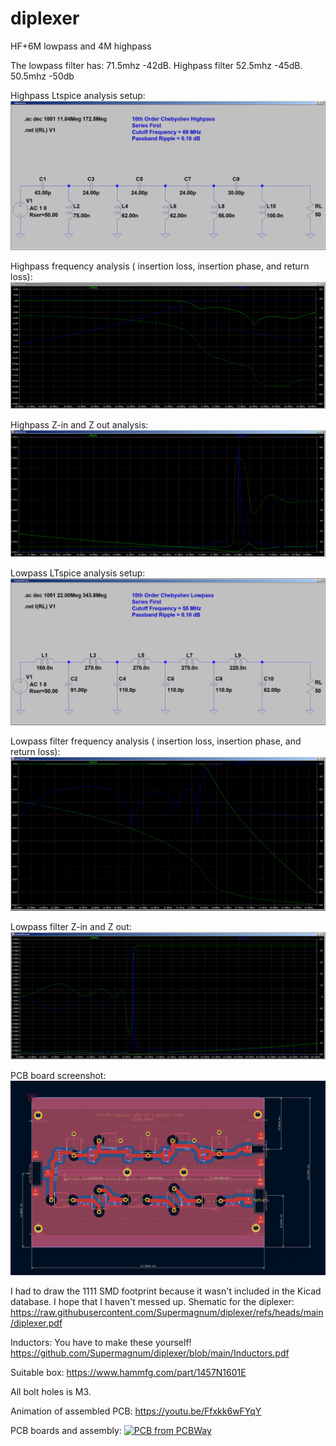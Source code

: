 # diplexer
HF+6M lowpass and 4M highpass

The lowpass filter has: 71.5mhz -42dB. 
Highpass filter 52.5mhz -45dB. 50.5mhz -50db

Highpass Ltspice analysis setup:
![highpass-parts.png](highpass-parts.png)

Highpass frequency analysis ( insertion loss, insertion phase, and return loss):
![highpass.png](highpass.png)

Highpass Z-in and Z out analysis:
![highpass-imp.png](highpass-imp.png)


Lowpass LTspice analysis setup:
![lowpassfilter-parts.png](lowpassfilter-parts.png)

Lowpass filter frequency analysis ( insertion loss, insertion phase, and return loss):
![lowpassfilter.png](lowpassfilter.png)

Lowpass filter Z-in and Z out:
![lowpassfilter-Z.png](lowpassfilter-Z.png)

PCB board screenshot:
![board-picture-kicad.png](https://github.com/Supermagnum/diplexer/blob/main/board-picture-kicad.png)

I had to draw the 1111 SMD footprint because it wasn't included in the Kicad database.
I hope that I haven't messed up.
Shematic for the diplexer:
https://raw.githubusercontent.com/Supermagnum/diplexer/refs/heads/main/diplexer.pdf


Inductors:
You have to make these yourself!
https://github.com/Supermagnum/diplexer/blob/main/Inductors.pdf

Suitable box:
https://www.hammfg.com/part/1457N1601E

All bolt holes is M3.


Animation of assembled PCB:
https://youtu.be/Ffxkk6wFYqY

PCB boards and assembly:
<a href="https://www.pcbway.com/project/shareproject/HF_6M_lowpass_and_4M_highpass_diplexer_af47343b.html"><img src="https://www.pcbway.com/project/img/images/frompcbway-1220.png" alt="PCB from PCBWay" /></a>









